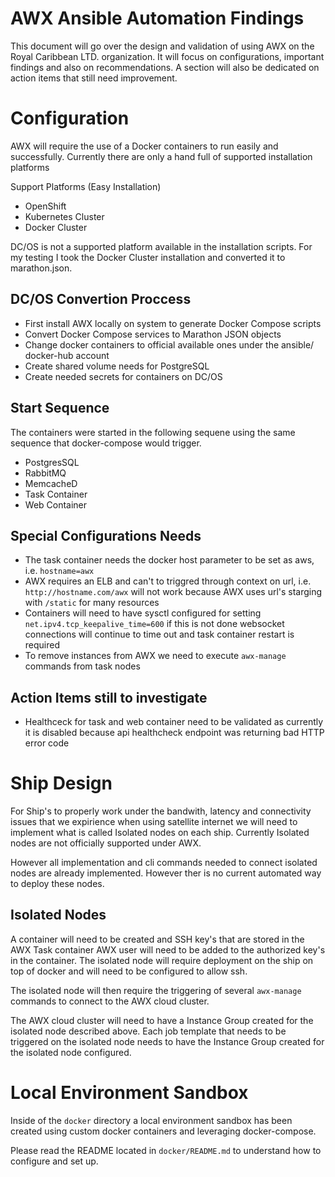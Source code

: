 # AWX Ansible Automation Findings

This document will go over the design and validation of using AWX on the Royal Caribbean LTD.
organization. It will focus on configurations, important findings and also on recommendations.
A section will also be dedicated on action items that still need improvement.

# Configuration

AWX will require the use of a Docker containers to run easily and successfully. Currently there
are only a hand full of supported installation platforms

Support Platforms (Easy Installation)
- OpenShift
- Kubernetes Cluster
- Docker Cluster

DC/OS is not a supported platform available in the installation scripts. For my testing I took
the Docker Cluster installation and converted it to marathon.json.

## DC/OS Convertion Proccess

- First install AWX locally on system to generate Docker Compose scripts
- Convert Docker Compose services to Marathon JSON objects
- Change docker containers to official available ones under the ansible/ docker-hub account
- Create shared volume needs for PostgreSQL
- Create needed secrets for containers on DC/OS

## Start Sequence

The containers were started in the following sequene using the same sequence that docker-compose
would trigger.

- PostgresSQL
- RabbitMQ
- MemcacheD
- Task Container
- Web Container

## Special Configurations Needs

- The task container needs the docker host parameter to be set as aws, i.e. `hostname=awx`
- AWX requires an ELB and can't to triggred through context on url, i.e. `http://hostname.com/awx`
will not work because AWX uses url's starging with `/static` for many resources
- Containers will need to have sysctl configured for setting `net.ipv4.tcp_keepalive_time=600` if
this is not done websocket connections will continue to time out and task container restart is
required
- To remove instances from AWX we need to execute `awx-manage` commands from task nodes

## Action Items still to investigate

- Healthceck for task and web container need to be validated as currently it is disabled because api
healthcheck endpoint was returning bad HTTP error code

# Ship Design

For Ship's to properly work under the bandwith, latency and connectivity issues that we expirience
when using satellite internet we will need to implement what is called Isolated nodes on each ship.
Currently Isolated nodes are not officially supported under AWX.

However all implementation and cli commands needed to connect isolated nodes are already implemented.
However ther is no current automated way to deploy these nodes.

## Isolated Nodes

A container will need to be created and SSH key's that are stored in the AWX Task container AWX user
will need to be added to the authorized key's in the container. The isolated node will require deployment
on the ship on top of docker and will need to be configured to allow ssh.

The isolated node will then require the triggering of several `awx-manage` commands to connect to the
AWX cloud cluster.

The AWX cloud cluster will need to have a Instance Group created for the isolated node described above.
Each job template that needs to be triggered on the isolated node needs to have the Instance Group
created for the isolated node configured.

# Local Environment Sandbox

Inside of the `docker` directory a local environment sandbox has been created using custom docker
containers and leveraging docker-compose.

Please read the README located in `docker/README.md` to understand how to configure and set up.
